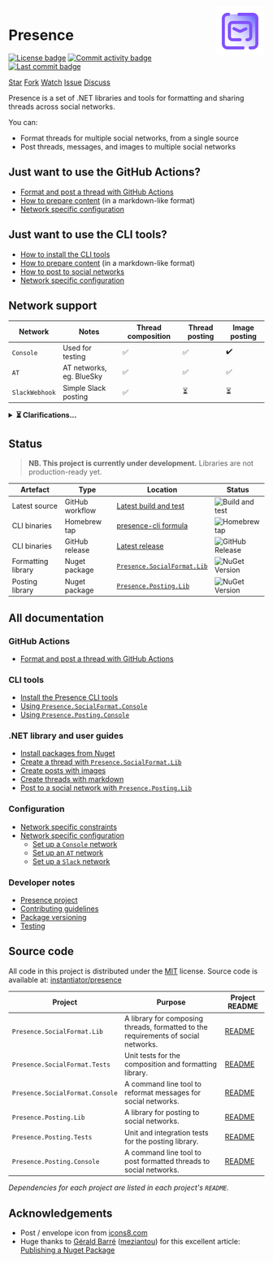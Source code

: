 <div style="float: right; margin-left: 2rem; text-align: center;">
  <img src="images/icon.png" alt="The Presence icon (for now) - an envelope, with thick purple outlines, on a white-to-light-purple gradient" />
</div>

# Presence

[![License badge](https://img.shields.io/github/license/instantiator/presence)](https://github.com/instantiator/presence)
[![Commit activity badge](https://img.shields.io/github/commit-activity/m/instantiator/presence)](https://github.com/instantiator/presence)
[![Last commit badge](https://img.shields.io/github/last-commit/instantiator/presence/main)](https://github.com/instantiator/presence)

<!-- [![Stars badge](https://img.shields.io/github/stars/instantiator/presence)](https://github.com/instantiator/presence)
![Forks badge](https://img.shields.io/github/forks/instantiator/presence) -->

<a class="github-button" href="https://github.com/instantiator/presence" data-color-scheme="no-preference: light; light: light; dark: dark;" data-icon="octicon-star" data-show-count="true" aria-label="Star instantiator/presence on GitHub">Star</a>
<a class="github-button" href="https://github.com/instantiator/presence/fork" data-color-scheme="no-preference: light; light: light; dark: dark;" data-icon="octicon-repo-forked" data-show-count="true" aria-label="Fork instantiator/presence on GitHub">Fork</a>
<a class="github-button" href="https://github.com/instantiator/presence/subscription" data-color-scheme="no-preference: light; light: light; dark: dark;" data-icon="octicon-eye" data-show-count="true" aria-label="Watch instantiator/presence on GitHub">Watch</a>
<a class="github-button" href="https://github.com/instantiator/presence/issues" data-color-scheme="no-preference: light; light: light; dark: dark;" data-icon="octicon-issue-opened" aria-label="Issue instantiator/presence on GitHub">Issue</a>
<a class="github-button" href="https://github.com/instantiator/presence/discussions" data-color-scheme="no-preference: light; light: light; dark: dark;" data-icon="octicon-comment-discussion" aria-label="Discuss instantiator/presence on GitHub">Discuss</a>

Presence is a set of .NET libraries and tools for formatting and sharing threads across social networks.

You can:

- Format threads for multiple social networks, from a single source
- Post threads, messages, and images to multiple social networks

## Just want to use the GitHub Actions?

- [Format and post a thread with GitHub Actions](gha/format-and-post-with-gha.md)
- [How to prepare content](guides/create-with-markdown.md) (in a markdown-like format)
- [Network specific configuration](guides/network-specifics.md)

## Just want to use the CLI tools?

- [How to install the CLI tools](cli/install-cli-tools.md)
- [How to prepare content](guides/create-with-markdown.md) (in a markdown-like format)
- [How to post to social networks](cli/presence-posting-console.md)
- [Network specific configuration](guides/network-specifics.md)

## Network support

| Network        | Notes                    | Thread composition | Thread posting | Image posting |
| -------------- | ------------------------ | ------------------ | -------------- | ------------- |
| `Console`      | Used for testing         | ✅                 | ✅             | ✔️            |
| `AT`           | AT networks, eg. BlueSky | ✅                 | ✅             | ✅            |
| `SlackWebhook` | Simple Slack posting     | ✅                 | ⏳             | ⏳            |

<details>
  <summary><b>⏳ Clarifications...</b></summary>
  <br/>
  <ul>
    <li><b>The <code>Console</code> network does not really post images.</b>
      <ul>
        <li>It indicates the source of the image that would have been posted. This is the intended behaviour.</li>
      </ul>
    </li>
    <li><b><code>SlackWebhook</code> does not yet support posting of threads.</b>
      <ul>
        <li>In practice this is almost irrelevant - Slack permits posts of up to 40,000 characters, which is significantly larger than many other social networks. If a post exceeds this limit, it will be continued in a subsequent top-level post.</li>
        <li><i>The intended behavior, however, is to send subsequent posts as replies to the original message.</i></li>
      </ul>
    </li>
    <li><b><code>SlackWebhook</code> permits posting images by URL, but does not support upload of local images.</b>
      <ul>
        <li>Images that cannot be included in a post to slack will result in a warning.</li>
        <li>A good solution for this will <a href="https://github.com/instantiator/presence/issues/35#issue-2871104974">need a little investigation</a>.</li>
      </ul>
    </li>
  </ul>
</details>

## Status

> **NB. This project is currently under development.** Libraries are not production-ready yet.

| Artefact           | Type            | Location                                                                                                        | Status                                                                                                                                                                                                                           |
| ------------------ | --------------- | --------------------------------------------------------------------------------------------------------------- | -------------------------------------------------------------------------------------------------------------------------------------------------------------------------------------------------------------------------------- |
| Latest source      | GitHub workflow | [Latest build and test](https://github.com/instantiator/presence/actions/workflows/on-push-build-and-test.yaml) | ![Build and test](https://img.shields.io/github/actions/workflow/status/instantiator/presence/on-push-build-and-test.yaml?label=Build%20and%20test)                                                                              |
| CLI binaries       | Homebrew tap    | [presence-cli formula](https://github.com/instantiator/homebrew-presence)                                       | ![Homebrew tap](https://img.shields.io/badge/dynamic/json.svg?url=https://raw.githubusercontent.com/instantiator/homebrew-presence/main/Info/presence-cli.json&query=$.versions.stable&label=instantiator/presence/presence-cli) |
| CLI binaries       | GitHub release  | [Latest release](https://github.com/instantiator/presence/releases/latest)                                      | ![GitHub Release](https://img.shields.io/github/v/release/instantiator/presence?include_prereleases&label=instantiator/presence:latest)                                                                                          |
| Formatting library | Nuget package   | [`Presence.SocialFormat.Lib`](https://www.nuget.org/packages/Presence.SocialFormat.Lib/)                        | ![NuGet Version](https://img.shields.io/nuget/v/Presence.SocialFormat.Lib?label=Presence.SocialFormat.Lib)                                                                                                                       |
| Posting library    | Nuget package   | [`Presence.Posting.Lib`](https://www.nuget.org/packages/Presence.Posting.Lib/)                                  | ![NuGet Version](https://img.shields.io/nuget/v/Presence.Posting.Lib?label=Presence.Posting.Lib)                                                                                                                                 |

## All documentation

### GitHub Actions

- [Format and post a thread with GitHub Actions](gha/format-and-post-with-gha.md)

### CLI tools

- [Install the Presence CLI tools](cli/install-cli-tools.md)
- [Using `Presence.SocialFormat.Console`](cli/presence-social-format-console.md)
- [Using `Presence.Posting.Console`](cli/presence-posting-console.md)

### .NET library and user guides

- [Install packages from Nuget](guides/install-packages.md)
- [Create a thread with `Presence.SocialFormat.Lib`](guides/create-thread.md)
- [Create posts with images](guides/create-images.md)
- [Create threads with markdown](guides/create-with-markdown.md)
- [Post to a social network with `Presence.Posting.Lib`](guides/send-post.md)

### Configuration

- [Network specific constraints](guides/network-constraints.md)
- [Network specific configuration](guides/network-specifics.md)
  - [Set up a `Console` network](guides/networks/setup-console.md)
  - [Set up an `AT` network](guides/networks/setup-at.md)
  - [Set up a `Slack` network](guides/networks/setup-slack.md)

### Developer notes

- [Presence project](https://github.com/users/instantiator/projects/1/views/1)
- [Contributing guidelines](CONTRIBUTING.md)
- [Package versioning](dev-notes/package-versioning.md)
- [Testing](dev-notes/testing.md)

## Source code

All code in this project is distributed under the [MIT](https://github.com/instantiator/presence/blob/main/LICENSE) license. Source code is available at: [instantiator/presence](https://github.com/instantiator/presence)

| Project                         | Purpose                                                                            | Project README                                                                                       |
| ------------------------------- | ---------------------------------------------------------------------------------- | ---------------------------------------------------------------------------------------------------- |
| `Presence.SocialFormat.Lib`     | A library for composing threads, formatted to the requirements of social networks. | [README](https://github.com/instantiator/presence/blob/main/Presence.SocialFormat.Lib/README.md)     |
| `Presence.SocialFormat.Tests`   | Unit tests for the composition and formatting library.                             | [README](https://github.com/instantiator/presence/blob/main/Presence.SocialFormat.Tests/README.md)   |
| `Presence.SocialFormat.Console` | A command line tool to reformat messages for social networks.                      | [README](https://github.com/instantiator/presence/blob/main/Presence.SocialFormat.Console/README.md) |
| `Presence.Posting.Lib`          | A library for posting to social networks.                                          | [README](https://github.com/instantiator/presence/blob/main/Presence.Posting.Lib/README.md)          |
| `Presence.Posting.Tests`        | Unit and integration tests for the posting library.                                | [README](https://github.com/instantiator/presence/blob/main/Presence.Posting.Tests/README.md)        |
| `Presence.Posting.Console`      | A command line tool to post formatted threads to social networks.                  | [README](https://github.com/instantiator/presence/blob/main/Presence.Posting.Console/README.md)      |

_Dependencies for each project are listed in each project's `README`._

## Acknowledgements

- Post / envelope icon from [icons8.com](https://icons8.com)
- Huge thanks to [Gérald Barré](https://bsky.app/profile/meziantou.net) ([meziantou](https://github.com/meziantou)) for this excellent article: [Publishing a Nuget Package](https://www.meziantou.net/publishing-a-nuget-package-following-best-practices-using-github.htm)

<!-- Place this tag in your head or just before your close body tag. -->
<script async defer src="https://buttons.github.io/buttons.js"></script>
